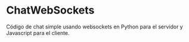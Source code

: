 # ChatWebSockets
Código de chat simple usando websockets en Python para el servidor y Javascript para el cliente.
